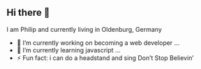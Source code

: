 ## Hi there 👋

I am Philip and currently living in Oldenburg, Germany

- 🔭 I’m currently working on becoming a web developer ...
- 🌱 I’m currently learning javascript ...
- ⚡ Fun fact: i can do a headstand and sing Don’t Stop Believin’
